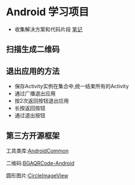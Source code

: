 # Android 学习项目
- 收集解决方案和代码片段
<a href="https://github.com/h4de5ing/AppDemo/wiki">笔记</a>

## 扫描生成二维码

## 退出应用的方法
* 保存Activity实例在集合中,统一结束所有的Activity
* 通过广播退出应用
* 按2次返回按钮退出应用
* 长按返回按钮
* 通过退出按钮

## 第三方开源框架

工具类库:[AndroidCommon](https://github.com/h4de5ing/AndroidCommon)

二维码:[BGAQRCode-Android](https://github.com/bingoogolapple/BGAQRCode-Android)

圆形图片:[CircleImageView](https://github.com/hdodenhof/CircleImageView)